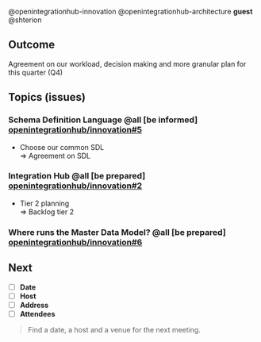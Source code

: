 @openintegrationhub-innovation @openintegrationhub-architecture **guest** @shterion

## Outcome
Agreement on our workload, decision making and more granular plan for this quarter (Q4)

## Topics (issues)

### Schema Definition Language @all [be informed] [openintegrationhub/innovation#5](https://github.com/openintegrationhub/innovation/issues/5)
* Choose our common SDL
<br>=> Agreement on SDL

### Integration Hub @all [be prepared] [openintegrationhub/innovation#2](https://github.com/openintegrationhub/innovation/issues/2)
* Tier 2 planning
<br>=> Backlog tier 2

### Where runs the Master Data Model? @all [be prepared] [openintegrationhub/innovation#6](https://github.com/openintegrationhub/innovation/issues/6)

## Next
- [ ] **Date**
- [ ] **Host**
- [ ] **Address**
- [ ] **Attendees**

> Find a date, a host and a venue for the next meeting.
